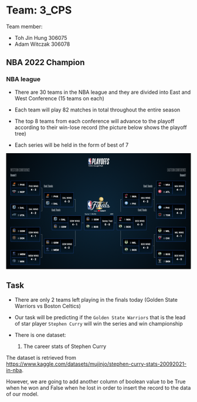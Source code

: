 # Team: 3_CPS

Team member:
- Toh Jin Hung  306075
- Adam Witczak  306078

## NBA 2022 Champion
### NBA league

- There are 30 teams in the NBA league and they are divided into East and West Conference (15 teams on each)

- Each team will play 82 matches in total throughout the entire season

- The top 8 teams from each conference will advance to the playoff according to their win-lose record (the picture below shows the playoff tree)

- Each series will be held in the form of best of 7

<img src= "NBA2022_Playoff.png">

## Task

- There are only 2 teams left playing in the finals today (Golden State Warriors vs Boston Celtics)

- Our task will be predicting if the ```Golden State Warriors``` that is the lead of star player ```Stephen Curry``` will win the series and win championship 

- There is one dataset:
    1. The career stats of Stephen Curry

The dataset is retrieved from https://www.kaggle.com/datasets/mujinjo/stephen-curry-stats-20092021-in-nba. <br>

However, we are going to add another column of boolean value to be True when he won and False when he lost in order to insert the record to the data of our model.